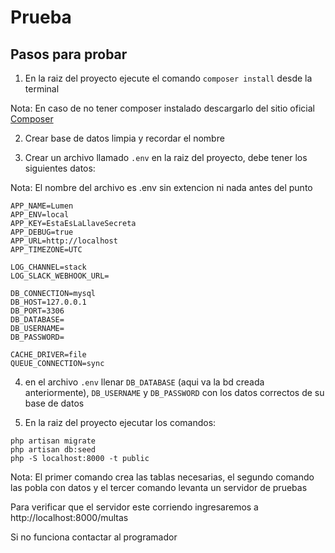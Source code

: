 # Prueba

## Pasos para probar

1. En la raiz del proyecto ejecute el comando `composer install` desde la terminal

Nota: En caso de no tener composer instalado descargarlo del sitio oficial [Composer][Composerd]

2. Crear base de datos limpia y recordar el nombre

3. Crear un archivo llamado `.env` en la raiz del proyecto, debe tener los siguientes datos:

Nota: El nombre del archivo es .env sin extencion ni nada antes del punto

```
APP_NAME=Lumen
APP_ENV=local
APP_KEY=EstaEsLaLlaveSecreta
APP_DEBUG=true
APP_URL=http://localhost
APP_TIMEZONE=UTC

LOG_CHANNEL=stack
LOG_SLACK_WEBHOOK_URL=

DB_CONNECTION=mysql
DB_HOST=127.0.0.1
DB_PORT=3306
DB_DATABASE=
DB_USERNAME=
DB_PASSWORD=

CACHE_DRIVER=file
QUEUE_CONNECTION=sync
```

4. en el archivo `.env` llenar `DB_DATABASE` (aqui va la bd creada anteriormente), `DB_USERNAME` y `DB_PASSWORD` con los datos correctos de su base de datos


5. En la raiz del proyecto ejecutar los comandos:

```
php artisan migrate
php artisan db:seed
php -S localhost:8000 -t public
```

Nota: El primer comando crea las tablas necesarias, el segundo comando las pobla con datos y el tercer comando levanta un servidor de pruebas

[Composerd]:https://getcomposer.org/download/

Para verificar que el servidor este corriendo ingresaremos a http://localhost:8000/multas


Si no funciona contactar al programador